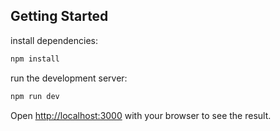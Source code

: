 ## Getting Started

install dependencies:

```bash
npm install
```

run the development server:

```bash
npm run dev
```

Open [http://localhost:3000](http://localhost:3000) with your browser to see the result.
